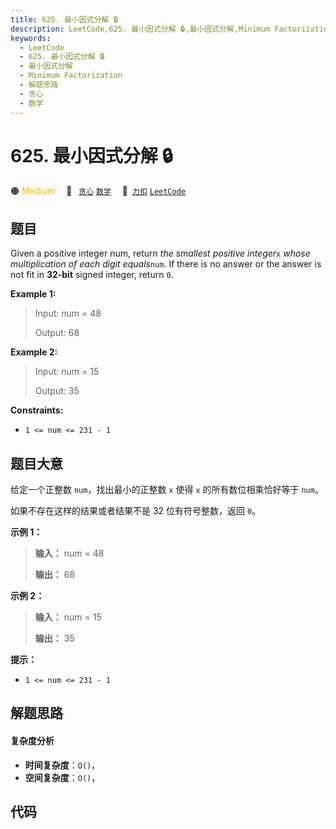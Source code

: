 ```yaml
---
title: 625. 最小因式分解 🔒
description: LeetCode,625. 最小因式分解 🔒,最小因式分解,Minimum Factorization,解题思路,贪心,数学
keywords:
  - LeetCode
  - 625. 最小因式分解 🔒
  - 最小因式分解
  - Minimum Factorization
  - 解题思路
  - 贪心
  - 数学
---
```


# 625. 最小因式分解 🔒

🟠 <font color=#ffb800>Medium</font>&emsp; 🔖&ensp; [`贪心`](/tag/greedy.md) [`数学`](/tag/math.md)&emsp; 🔗&ensp;[`力扣`](https://leetcode.cn/problems/minimum-factorization) [`LeetCode`](https://leetcode.com/problems/minimum-factorization)

## 题目

Given a positive integer num, return _the smallest positive integer_`x` _whose
multiplication of each digit equals_`num`. If there is no answer or the answer
is not fit in **32-bit** signed integer, return `0`.



**Example 1:**

> Input: num = 48
> 
> Output: 68

**Example 2:**

> Input: num = 15
> 
> Output: 35

**Constraints:**

  * `1 <= num <= 231 - 1`


## 题目大意

给定一个正整数 `num`，找出最小的正整数 `x` 使得 `x` 的所有数位相乘恰好等于 `num`。

如果不存在这样的结果或者结果不是 32 位有符号整数，返回 `0`。



**示例 1：**

> 
> 
> 
> 
> 
> **输入：** num = 48
> 
> **输出：** 68
> 
> 

**示例 2：**

> 
> 
> 
> 
> 
> **输入：** num = 15
> 
> **输出：** 35
> 
> 



**提示：**

  * `1 <= num <= 231 - 1`


## 解题思路

#### 复杂度分析

- **时间复杂度**：`O()`，
- **空间复杂度**：`O()`，

## 代码

```javascript

```